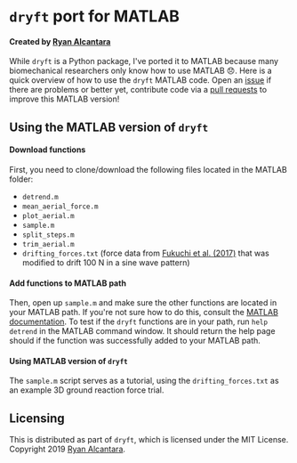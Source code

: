 # `dryft` port for MATLAB
#### Created by [Ryan Alcantara](https://alcantarar.github.io)
While `dryft` is a Python package, I've ported it to MATLAB because many biomechanical researchers only know how to use 
MATLAB :disappointed:. Here is a quick overview of how to use the `dryft` MATLAB code. Open an [issue](https://github.com/alcantarar/dryft/issues) 
if there are problems or better yet, contribute code via a [pull requests](https://github.com/alcantarar/dryft/pulls) 
to improve this MATLAB version! 

## Using the MATLAB version of `dryft`
#### Download functions
First, you need to clone/download the following files located in the MATLAB folder:
* `detrend.m`
* `mean_aerial_force.m`
* `plot_aerial.m`
* `sample.m`
* `split_steps.m`
* `trim_aerial.m`
* `drifting_forces.txt` (force data from [Fukuchi et al. (2017)](https://peerj.com/articles/3298/) that was modified to 
drift 100 N in a sine wave pattern)

#### Add functions to MATLAB path
Then, open up `sample.m` and make sure the other functions are located in your MATLAB path. If you're not sure how to do
this, consult the [MATLAB documentation](https://www.mathworks.com/help/matlab/ref/addpath.html). To test if the `dryft`
functions are in your path, run `help detrend` in the MATLAB command window. It should return the help page should if the 
function was successfully added to your MATLAB path. 

####  Using MATLAB version of `dryft`
The `sample.m` script serves as a tutorial, using the `drifting_forces.txt` as an example 3D ground reaction force trial.

## Licensing

This is distributed as part of `dryft`, which is licensed under the MIT License. 
Copyright 2019 [Ryan Alcantara](https://alcantarar.github.io).
